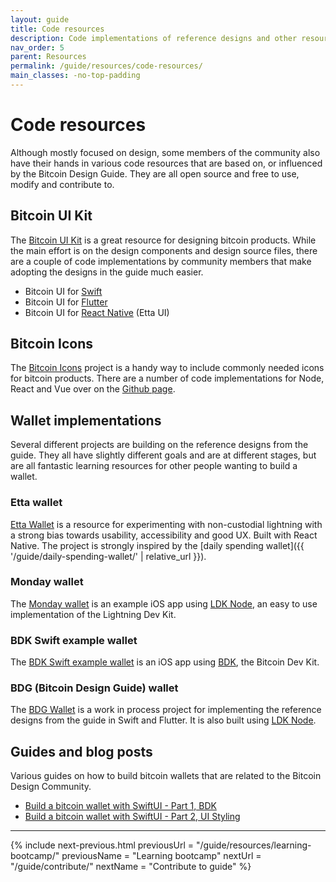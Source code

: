 ```yaml
---
layout: guide
title: Code resources
description: Code implementations of reference designs and other resources from the Bitcoin Design Guide, created by the community.
nav_order: 5
parent: Resources
permalink: /guide/resources/code-resources/
main_classes: -no-top-padding
---
```


<!--

Editor's notes

Illustration source:

-->

# Code resources

Although mostly focused on design, some members of the community also have their hands in various code resources that are based on, or influenced by the Bitcoin Design Guide. They are all open source and free to use, modify and contribute to.

## Bitcoin UI Kit

The [Bitcoin UI Kit](https://www.bitcoinuikit.com) is a great resource for designing bitcoin products. While the main effort is on the design components and design source files, there are a couple of code implementations by community members that make adopting the designs in the guide much easier.

- Bitcoin UI for [Swift](https://github.com/reez/WalletUI)
- Bitcoin UI for [Flutter](https://github.com/bdgwallet/bitcoinui-flutter)
- Bitcoin UI for [React Native](https://github.com/EttaWallet/etta-ui) (Etta UI)

## Bitcoin Icons

The [Bitcoin Icons](https://bitcoinicons.com) project is a handy way to include commonly needed icons for bitcoin products. There are a number of code implementations for Node, React and Vue over on the [Github page](https://github.com/BitcoinDesign/Bitcoin-Icons).

## Wallet implementations

Several different projects are building on the reference designs from the guide. They all have slightly different goals and are at different stages, but are all fantastic learning resources for other people wanting to build a wallet.

### Etta wallet

[Etta Wallet](https://github.com/EttaWallet/EttaWallet) is a resource for experimenting with non-custodial lightning with a strong bias towards usability, accessibility and good UX. Built with React Native.
The project is strongly inspired by the [daily spending wallet]({{ '/guide/daily-spending-wallet/' | relative_url }}).

### Monday wallet

The [Monday wallet](https://github.com/reez/Monday) is an example iOS app using [LDK Node](https://lightningdevkit.org), an easy to use implementation of the Lightning Dev Kit.

### BDK Swift example wallet

The [BDK Swift example wallet](https://github.com/reez/BDKSwiftExampleWallet) is an iOS app using [BDK](https://bitcoindevkit.org), the Bitcoin Dev Kit.

### BDG (Bitcoin Design Guide) wallet

The [BDG Wallet](https://github.com/bdgwallet) is a work in process project for implementing the reference designs from the guide in Swift and Flutter. It is also built using [LDK Node](https://lightningdevkit.org).

## Guides and blog posts

Various guides on how to build bitcoin wallets that are related to the Bitcoin Design Community.

- [Build a bitcoin wallet with SwiftUI - Part 1, BDK](https://bdgwallet.notion.site/Build-a-bitcoin-wallet-with-SwiftUI-a9b09fef617143948babf0641086c353?pvs=4)
- [Build a bitcoin wallet with SwiftUI - Part 2, UI Styling](https://bdgwallet.notion.site/Build-a-bitcoin-wallet-with-SwiftUI-Part-2-UI-Styling-905e4db372ca48a4ad9d926449bcbc78?pvs=4)

---

{% include next-previous.html
   previousUrl = "/guide/resources/learning-bootcamp/"
   previousName = "Learning bootcamp"
   nextUrl = "/guide/contribute/"
   nextName = "Contribute to guide"
%}
